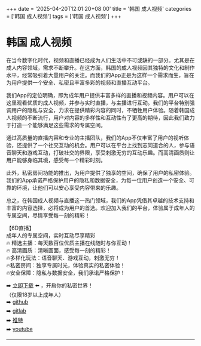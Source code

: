 +++
date = '2025-04-20T12:01:20+08:00'
title = '韩国 成人视频'
categories = ['韩国 成人视频']
tags = ['韩国 成人视频']
+++

# 韩国 成人视频

在当今数字化时代，视频和直播已经成为人们生活中不可或缺的一部分。尤其是在成人内容领域，需求不断攀升。在这方面，韩国的成人视频因其独特的文化和制作水平，经常吸引着大量用户的关注。而我们的App正是为这样一个需求而生，旨在为用户提供一个安全、私密且丰富多彩的视频和直播互动平台。

我们App的定位明确，即为成年用户提供丰富多样的直播和视频内容。用户可以在这里观看优质的成人视频，并参与实时直播，与主播进行互动。我们的平台特别强调用户的隐私与安全，力求在提供精彩内容的同时，不牺牲用户体验。随着韩国成人视频的不断流行，用户对内容的多样性和互动性有了更高的期待，因此我们致力于打造一个能够满足这些需求的专属空间。

通过高质量的直播内容和专业的主播团队，我们的App不仅丰富了用户的视听体验，还提供了一个社交互动的机会。用户可以在平台上找到志同道合的人，参与语音聊天和游戏互动，打破社交的界限，享受刺激无穷的互动乐趣。而高清画质则让用户能够身临其境，感受每一个精彩时刻。

此外，私密房间功能的推出，为用户提供了独享的空间，确保了用户的私密体验。我们的App承诺严格保护用户的隐私和数据安全，为每一位用户创造一个安全、可靠的环境，让他们可以安心享受内容带来的乐趣。 

总之，在韩国成人视频与直播这一热门领域，我们的App凭借其卓越的技术支持和丰富的内容选择，必将成为用户的首选。欢迎加入我们的平台，体验属于成年人的专属空间，尽情享受每一刻的精彩！

【6D直播】  
成年人的专属空间，实时互动尽享精彩  
🔥 精选主播：每天数百位优质主播在线随时与你互动！  
🔥 高清画质：清晰画面，感受每一刻的精彩！  
🔥多样化玩法：语音聊天、游戏互动，刺激无穷！  
🔥私密房间：独享专属时光，体验真实的私密体验！  
🔥安全保障：隐私与数据安全，我们承诺严格保护！

➡️ [立即下载](https://down123.s3.ap-east-1.amazonaws.com/down/down.html?channelCode=blog) ⬅️ ，开启你的私密世界！  
（仅限18岁以上成年人）  
➡️ [github](https://aldult-live.github.io/)  
➡️ [gitlab](https://seo-09598d.gitlab.io/)  
➡️ [推特](https://x.com/wegame33)  
➡️ [youtube](https://www.youtube.com/@6Dlive)  

---
